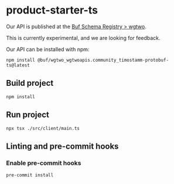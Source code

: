 # product-starter-ts

Our API is published at the [Buf Schema Registry > wgtwo](https://buf.build/wgtwo).

This is currently experimental, and we are looking for feedback.

Our API can be installed with npm:
```shell
npm install @buf/wgtwo_wgtwoapis.community_timostamm-protobuf-ts@latest
```

## Build project
```
npm install
```

## Run project

```shell
npx tsx ./src/client/main.ts
```

## Linting and pre-commit hooks

### Enable pre-commit hooks
```shell
pre-commit install
```

